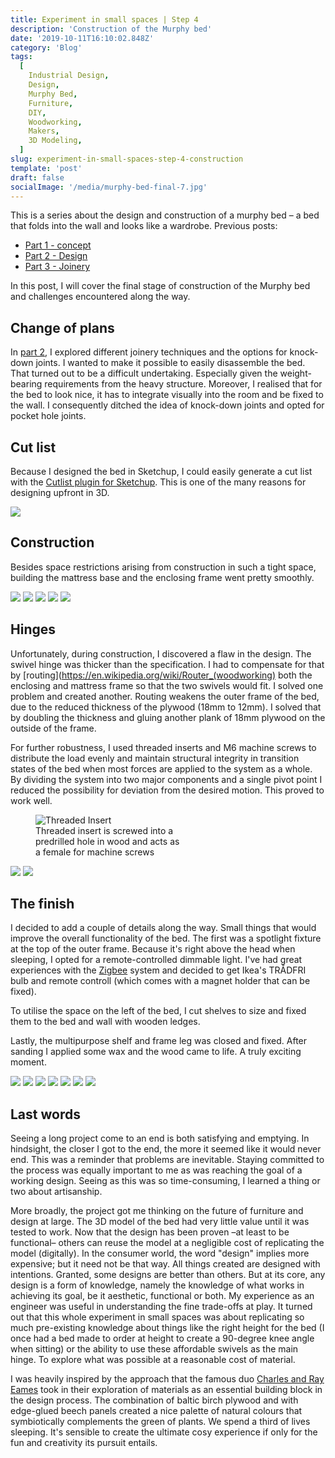 ```yaml
---
title: Experiment in small spaces | Step 4
description: 'Construction of the Murphy bed'
date: '2019-10-11T16:10:02.848Z'
category: 'Blog'
tags:
  [
    Industrial Design,
    Design,
    Murphy Bed,
    Furniture,
    DIY,
    Woodworking,
    Makers,
    3D Modeling,
  ]
slug: experiment-in-small-spaces-step-4-construction
template: 'post'
draft: false
socialImage: '/media/murphy-bed-final-7.jpg'
---
```


This is a series about the design and construction of a murphy bed – a bed that folds into the wall and looks like a wardrobe.
Previous posts:

- [Part 1 - concept](/experiment-in-small-spaces-step-1-concept)
- [Part 2 - Design](/experiment-in-small-spaces-step-2-designing-a-murphy-bed)
- [Part 3 - Joinery](/experiment-in-small-spaces-step-3-joinery)

In this post, I will cover the final stage of construction of the Murphy bed and challenges encountered along the way.

## Change of plans

In [part 2](/experiment-in-small-spaces-step-2-designing-a-murphy-bed), I explored different joinery techniques and the options for knock-down joints. I wanted to make it possible to easily disassemble the bed. That turned out to be a difficult undertaking. Especially given the weight-bearing requirements from the heavy structure.
Moreover, I realised that for the bed to look nice, it has to integrate visually into the room and be fixed to the wall. I consequently ditched the idea of knock-down joints and opted for pocket hole joints.

## Cut list

Because I designed the bed in Sketchup, I could easily generate a cut list with the [Cutlist plugin for Sketchup](https://extensions.sketchup.com/pl/content/cutlist). This is one of the many reasons for designing upfront in 3D.

![](/media/cut-list-all.png)

## Construction

Besides space restrictions arising from construction in such a tight space, building the mattress base and the enclosing frame went pretty smoothly.

![](/media/murphy-bed-1.png)
![](/media/murphy-bed-2.png)
![](/media/murphy-bed-3.png)
![](/media/murphy-bed-matterss-frame.png)
![](/media/murphy-bed-7.png)

## Hinges

Unfortunately, during construction, I discovered a flaw in the design. The swivel hinge was thicker than the specification. I had to compensate for that by [routing](https://en.wikipedia.org/wiki/Router_(woodworking) both the enclosing and mattress frame so that the two swivels would fit. I solved one problem and created another. Routing weakens the outer frame of the bed, due to the reduced thickness of the plywood (18mm to 12mm). I solved that by doubling the thickness and gluing another plank of 18mm plywood on the outside of the frame.

For further robustness, I used threaded inserts and M6 machine screws to distribute the load evenly and maintain structural integrity in transition states of the bed when most forces are applied to the system as a whole. By dividing the system into two major components and a single pivot point I reduced the possibility for deviation from the desired motion. This proved to work well.

<figure class="" style="width: 240px">
	<img src="/media/threaded-insert.jpeg" alt="Threaded Insert">
	<figcaption>Threaded insert is screwed into a predrilled hole in wood and acts as a female for machine screws</figcaption>
</figure>

![](/media/murphy-bed-4.png)
![](/media/murphy-bed-5.png)

## The finish

I decided to add a couple of details along the way. Small things that would improve the overall functionality of the bed. The first was a spotlight fixture at the top of the outer frame. Because it's right above the head when sleeping, I opted for a remote-controlled dimmable light. I've had great experiences with the [Zigbee](https://zigbee.org/what-is-zigbee/) system and decided to get Ikea's TRÅDFRI bulb and remote controll (which comes with a magnet holder that can be fixed).

To utilise the space on the left of the bed, I cut shelves to size and fixed them to the bed and wall with wooden ledges.

Lastly, the multipurpose shelf and frame leg was closed and fixed. After sanding I applied some wax and the wood came to life. A truly exciting moment.

![](/media/murphy-bed-final-1.jpg)
![](/media/murphy-bed-final-2.jpg)
![](/media/murphy-bed-final-3.jpg)
![](/media/murphy-bed-final-4.jpg)
![](/media/murphy-bed-final-5.jpg)
![](/media/murphy-bed-final-6.jpg)
![](/media/murphy-bed-final-7.jpg)

## Last words

Seeing a long project come to an end is both satisfying and emptying. In hindsight, the closer I got to the end, the more it seemed like it would never end. This was a reminder that problems are inevitable. Staying committed to the process was equally important to me as was reaching the goal of a working design. Seeing as this was so time-consuming, I learned a thing or two about artisanship.

More broadly, the project got me thinking on the future of furniture and design at large. The 3D model of the bed had very little value until it was tested to work. Now that the design has been proven –at least to be functional– others can reuse the model at a negligible cost of replicating the model (digitally). In the consumer world, the word "design" implies more expensive; but it need not be that way. All things created are designed with intentions. Granted, some designs are better than others. But at its core, any design is a form of knowledge, namely the knowledge of what works in achieving its goal, be it aesthetic, functional or both. My experience as an engineer was useful in understanding the fine trade-offs at play. It turned out that this whole experiment in small spaces was about replicating so much pre-existing knowledge about things like the right height for the bed (I once had a bed made to order at height to create a 90-degree knee angle when sitting) or the ability to use these affordable swivels as the main hinge. To explore what was possible at a reasonable cost of material.

I was heavily inspired by the approach that the famous duo [Charles and Ray Eames](https://en.wikipedia.org/wiki/Charles_and_Ray_Eames) took in their exploration of materials as an essential building block in the design process. The combination of baltic birch plywood and with edge-glued beech panels created a nice palette of natural colours that symbiotically complements the green of plants. We spend a third of lives sleeping. It's sensible to create the ultimate cosy experience if only for the fun and creativity its pursuit entails.
